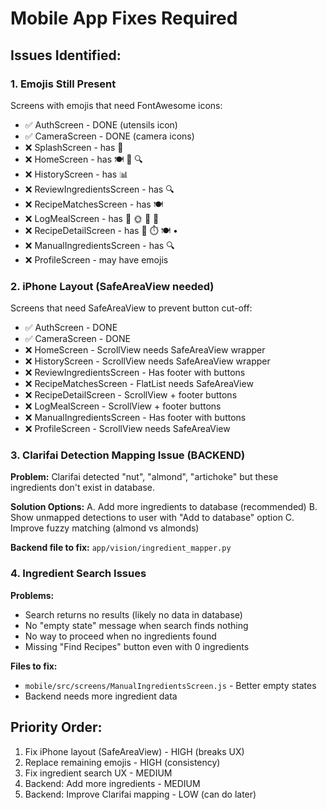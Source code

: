 # Mobile App Fixes Required

## Issues Identified:

### 1. Emojis Still Present
Screens with emojis that need FontAwesome icons:
- ✅ AuthScreen - DONE (utensils icon)
- ✅ CameraScreen - DONE (camera icons)
- ❌ SplashScreen - has 🍎
- ❌ HomeScreen - has 🍽️ 📸 🔍
- ❌ HistoryScreen - has 📊
- ❌ ReviewIngredientsScreen - has 🔍
- ❌ RecipeMatchesScreen - has 🍽️
- ❌ LogMealScreen - has 🌅 🌞 🌙 🍎
- ❌ RecipeDetailScreen - has 📁 ⏱️ 🍽️ •
- ❌ ManualIngredientsScreen - has 🔍
- ❌ ProfileScreen - may have emojis

### 2. iPhone Layout (SafeAreaView needed)
Screens that need SafeAreaView to prevent button cut-off:
- ✅ AuthScreen - DONE
- ✅ CameraScreen - DONE
- ❌ HomeScreen - ScrollView needs SafeAreaView wrapper
- ❌ HistoryScreen - ScrollView needs SafeAreaView wrapper
- ❌ ReviewIngredientsScreen - Has footer with buttons
- ❌ RecipeMatchesScreen - FlatList needs SafeAreaView
- ❌ RecipeDetailScreen - ScrollView + footer buttons
- ❌ LogMealScreen - ScrollView + footer buttons
- ❌ ManualIngredientsScreen - Has footer with buttons
- ❌ ProfileScreen - ScrollView needs SafeAreaView

### 3. Clarifai Detection Mapping Issue (BACKEND)
**Problem:** Clarifai detected "nut", "almond", "artichoke" but these ingredients don't exist in database.

**Solution Options:**
A. Add more ingredients to database (recommended)
B. Show unmapped detections to user with "Add to database" option
C. Improve fuzzy matching (almond vs almonds)

**Backend file to fix:** `app/vision/ingredient_mapper.py`

### 4. Ingredient Search Issues
**Problems:**
- Search returns no results (likely no data in database)
- No "empty state" message when search finds nothing
- No way to proceed when no ingredients found
- Missing "Find Recipes" button even with 0 ingredients

**Files to fix:**
- `mobile/src/screens/ManualIngredientsScreen.js` - Better empty states
- Backend needs more ingredient data

## Priority Order:
1. Fix iPhone layout (SafeAreaView) - HIGH (breaks UX)
2. Replace remaining emojis - HIGH (consistency)
3. Fix ingredient search UX - MEDIUM
4. Backend: Add more ingredients - MEDIUM
5. Backend: Improve Clarifai mapping - LOW (can do later)
